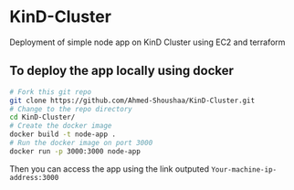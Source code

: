 # KinD-Cluster
Deployment of simple node app on KinD Cluster using EC2 and terraform

## To deploy the app locally using docker 
 
``` sh
# Fork this git repo
git clone https://github.com/Ahmed-Shoushaa/KinD-Cluster.git
# Change to the repo directory
cd KinD-Cluster/
# Create the docker image
docker build -t node-app .
# Run the docker image on port 3000
docker run -p 3000:3000 node-app
```
Then you can access the app using the link outputed `Your-machine-ip-address:3000`
